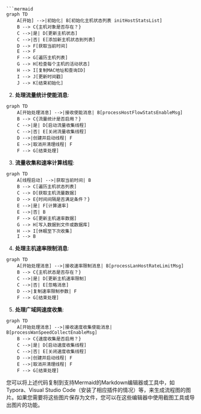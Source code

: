 ```mermaid

```mermaid
graph TD
    A[开始] -->|初始化| B[初始化主机状态列表 initHostStatsList]
    B --> C{主机对象是否存在？}
    C -->|是| D[更新主机状态]
    C -->|否| E[添加新主机状态到列表]
    D --> F[获取当前时间]
    E --> F
    F --> G[遍历主机列表]
    G --> H[检查每个主机的活动状态]
    H --> I[复制MAC地址和查询ID]
    I --> J[更新时间戳]
    J --> K[结束初始化]
```

2. **处理流量统计使能消息**:
```mermaid
graph TD
    A[开始处理消息] -->|接收使能消息| B[processHostFlowStatsEnableMsg]
    B --> C{流量统计是否启用？}
    C -->|是| D[启动流量收集线程]
    C -->|否| E[关闭流量收集线程]
    D -->|创建并启动线程| F
    E -->|取消并清理线程| F
    F --> G[结束处理]
```

3. **流量收集和速率计算线程**:
```mermaid
graph TD
    A[线程启动] -->|获取当前时间| B
    B --> C[遍历主机状态列表]
    C --> D[获取主机流量数据]
    D --> E{时间间隔是否满足条件？}
    E -->|是| F[计算速率]
    E -->|否| B
    F --> G[更新主机速率数据]
    G --> H[写入数据到文件或数据库]
    H --> I[休眠至下次收集]
    I --> B
```

4. **处理主机速率限制消息**:
```mermaid
graph TD
    A[开始处理消息] -->|接收速率限制消息| B[processLanHostRateLimitMsg]
    B --> C{主机状态是否存在？}
    C -->|是| D[更新主机速率限制]
    C -->|否| E[忽略消息]
    D -->|复制速率限制参数| F
    F --> G[结束处理]
```

5. **处理广域网速度收集**:
```mermaid
graph TD
    A[开始处理消息] -->|接收速度收集使能消息| B[processWanSpeedCollectEnableMsg]
    B --> C{速度收集是否启用？}
    C -->|是| D[启动速度收集线程]
    C -->|否| E[关闭速度收集线程]
    D -->|创建并启动线程| F
    E -->|取消并清理线程| F
    F --> G[结束处理]
```

您可以将上述代码复制到支持Mermaid的Markdown编辑器或工具中，如Typora、Visual Studio Code（安装了相应插件的情况）等，来生成流程图的图片。如果您需要将这些图片保存为文件，您可以在这些编辑器中使用截图工具或导出图片的功能。

```
